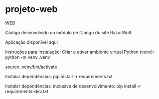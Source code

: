 # projeto-web

WEB 

Código desenvolvido no módulo de Django do site RazorWolf


Aplicação disponível aqui

Instruções para instalação:
Criar e ativar ambiente virtual Python (venv):
python -m venv .venv

source .venv/bin/activate

Instalar dependências:
pip install -r requirements.txt

Instalar dependências, inclusive de desenvolvimento:
pip install -r requirements-dev.txt

